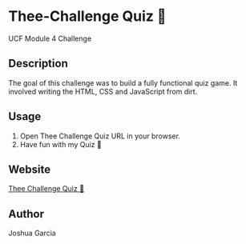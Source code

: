 # Thee-Challenge Quiz 👅
UCF Module 4 Challenge

## Description 
The goal of this challenge was to build a fully functional quiz game. It involved writing the HTML, CSS and JavaScript from dirt.

## Usage 
1. Open Thee Challenge Quiz URL in your browser. 
2. Have fun with my Quiz 🥳

## Website
<a href="">Thee Challenge Quiz 👅</a>

## Author 
Joshua Garcia 